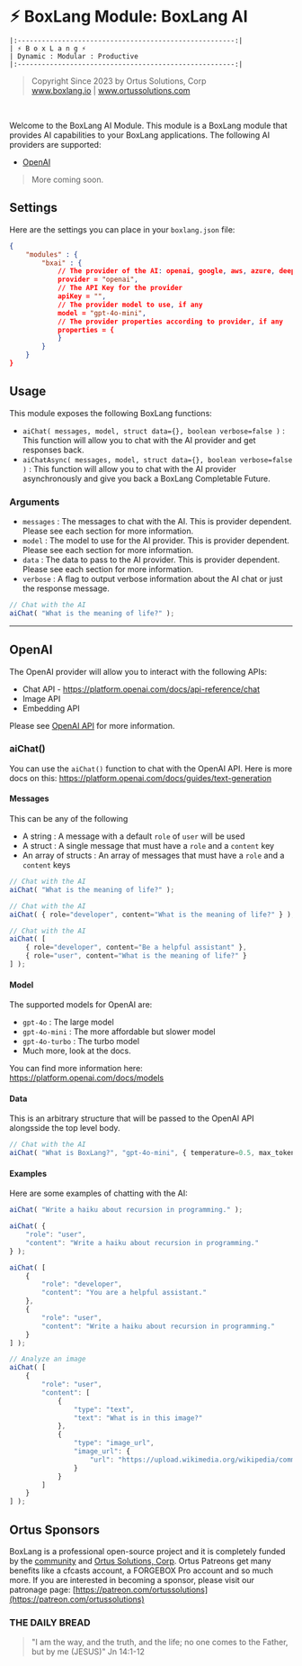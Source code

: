 # ⚡︎ BoxLang Module: BoxLang AI

```
|:------------------------------------------------------:|
| ⚡︎ B o x L a n g ⚡︎
| Dynamic : Modular : Productive
|:------------------------------------------------------:|
```

<blockquote>
	Copyright Since 2023 by Ortus Solutions, Corp
	<br>
	<a href="https://www.boxlang.io">www.boxlang.io</a> |
	<a href="https://www.ortussolutions.com">www.ortussolutions.com</a>
</blockquote>

<p>&nbsp;</p>

Welcome to the BoxLang AI Module. This module is a BoxLang module that provides AI capabilities to your BoxLang applications.  The following AI providers are supported:

- [OpenAI](https://www.openai.com/)

> More coming soon.

## Settings

Here are the settings you can place in your `boxlang.json` file:

```json
{
	"modules" : {
		"bxai" : {
			// The provider of the AI: openai, google, aws, azure, deepseek
			provider = "openai",
			// The API Key for the provider
			apiKey = "",
			// The provider model to use, if any
			model = "gpt-4o-mini",
			// The provider properties according to provider, if any
			properties = {
			}
		}
	}
}
```

## Usage

This module exposes the following BoxLang functions:

- `aiChat( messages, model, struct data={}, boolean verbose=false )` : This function will allow you to chat with the AI provider and get responses back.
- `aiChatAsync( messages, model, struct data={}, boolean verbose=false )` : This function will allow you to chat with the AI provider asynchronously and give you back a BoxLang Completable Future.

### Arguments

- `messages` : The messages to chat with the AI.  This is provider dependent. Please see each section for more information.
- `model` : The model to use for the AI provider.  This is provider dependent. Please see each section for more information.
- `data` : The data to pass to the AI provider.  This is provider dependent. Please see each section for more information.
- `verbose` : A flag to output verbose information about the AI chat or just the response message.

```js
// Chat with the AI
aiChat( "What is the meaning of life?" );
```

----

## OpenAI

The OpenAI provider will allow you to interact with the following APIs:

- Chat API - https://platform.openai.com/docs/api-reference/chat
- Image API
- Embedding API

Please see [OpenAI API](https://beta.openai.com/docs/api-reference) for more information.

### aiChat()

You can use the `aiChat()` function to chat with the OpenAI API.  Here is more docs on this: https://platform.openai.com/docs/guides/text-generation

#### Messages

This can be any of the following

- A string : A message with a default `role` of `user` will be used
- A struct : A single message that must have a `role` and a `content` key
- An array of structs : An array of messages that must have a `role` and a `content` keys

```js
// Chat with the AI
aiChat( "What is the meaning of life?" );
```

```js
// Chat with the AI
aiChat( { role="developer", content="What is the meaning of life?" } );
```

```js
// Chat with the AI
aiChat( [
	{ role="developer", content="Be a helpful assistant" },
	{ role="user", content="What is the meaning of life?" }
] );
```

#### Model

The supported models for OpenAI are:

- `gpt-4o` : The large model
- `gpt-4o-mini` : The more affordable but slower model
- `gpt-4o-turbo` : The turbo model
- Much more, look at the docs.

You can find more information here: https://platform.openai.com/docs/models

#### Data

This is an arbitrary structure that will be passed to the OpenAI API alongsside the top level body.

```js
// Chat with the AI
aiChat( "What is BoxLang?", "gpt-4o-mini", { temperature=0.5, max_tokens=100 } );
```

#### Examples

Here are some examples of chatting with the AI:

```js
aiChat( "Write a haiku about recursion in programming." );

aiChat( {
	"role": "user",
	"content": "Write a haiku about recursion in programming."
} );

aiChat( [
	{
		"role": "developer",
		"content": "You are a helpful assistant."
	},
	{
		"role": "user",
		"content": "Write a haiku about recursion in programming."
	}
] );

// Analyze an image
aiChat( [
    {
		"role": "user",
		"content": [
			{
				"type": "text",
				"text": "What is in this image?"
			},
			{
				"type": "image_url",
				"image_url": {
					"url": "https://upload.wikimedia.org/wikipedia/commons/thumb/d/dd/Gfp-wisconsin-madison-the-nature-boardwalk.jpg/2560px-Gfp-wisconsin-madison-the-nature-boardwalk.jpg"
				}
			}
		]
	}
] );
```

## Ortus Sponsors

BoxLang is a professional open-source project and it is completely funded by the [community](https://patreon.com/ortussolutions) and [Ortus Solutions, Corp](https://www.ortussolutions.com). Ortus Patreons get many benefits like a cfcasts account, a FORGEBOX Pro account and so much more. If you are interested in becoming a sponsor, please visit our patronage page: [https://patreon.com/ortussolutions](https://patreon.com/ortussolutions)

### THE DAILY BREAD

> "I am the way, and the truth, and the life; no one comes to the Father, but by me (JESUS)" Jn 14:1-12
